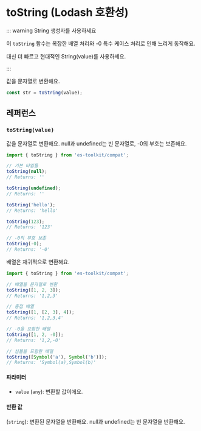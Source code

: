 # toString (Lodash 호환성)

::: warning String 생성자를 사용하세요

이 `toString` 함수는 복잡한 배열 처리와 -0 특수 케이스 처리로 인해 느리게 동작해요.

대신 더 빠르고 현대적인 String(value)를 사용하세요.

:::

값을 문자열로 변환해요.

```typescript
const str = toString(value);
```

## 레퍼런스

### `toString(value)`

값을 문자열로 변환해요. null과 undefined는 빈 문자열로, -0의 부호는 보존해요.

```typescript
import { toString } from 'es-toolkit/compat';

// 기본 타입들
toString(null);
// Returns: ''

toString(undefined);
// Returns: ''

toString('hello');
// Returns: 'hello'

toString(123);
// Returns: '123'

// -0의 부호 보존
toString(-0);
// Returns: '-0'
```

배열은 재귀적으로 변환해요.

```typescript
import { toString } from 'es-toolkit/compat';

// 배열을 문자열로 변환
toString([1, 2, 3]);
// Returns: '1,2,3'

// 중첩 배열
toString([1, [2, 3], 4]);
// Returns: '1,2,3,4'

// -0을 포함한 배열
toString([1, 2, -0]);
// Returns: '1,2,-0'

// 심볼을 포함한 배열
toString([Symbol('a'), Symbol('b')]);
// Returns: 'Symbol(a),Symbol(b)'
```

#### 파라미터

- `value` (`any`): 변환할 값이에요.

#### 반환 값

(`string`): 변환된 문자열을 반환해요. null과 undefined는 빈 문자열을 반환해요.
